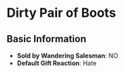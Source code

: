 # Dirty Pair of Boots

## Basic Information

- **Sold by Wandering Salesman**: NO
- **Default Gift Reaction**: Hate